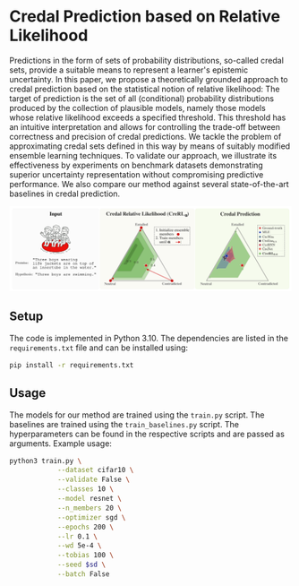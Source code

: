 # Credal Prediction based on Relative Likelihood
Predictions in the form of sets of probability distributions, so-called credal sets, provide a suitable means to represent a learner's epistemic uncertainty. 
In this paper, we propose a theoretically grounded approach to credal prediction based on the statistical notion of relative likelihood: The target of prediction is the set of all (conditional) probability distributions produced by the collection of plausible models, namely those models whose relative likelihood exceeds a specified threshold. 
This threshold has an intuitive interpretation and allows for controlling the trade-off between correctness and precision of credal predictions. 
We tackle the problem of approximating credal sets defined in this way by means of suitably modified ensemble learning techniques. 
To validate our approach, we illustrate its effectiveness by experiments on benchmark datasets demonstrating superior uncertainty representation without compromising predictive performance. 
We also compare our method against several state-of-the-art baselines in credal prediction.

<div align="center">
  <img src="figures/illustration.svg" alt="CreRL" width="600">
</div>

## Setup
The code is implemented in Python 3.10. The dependencies are listed in the `requirements.txt` file and can be installed using:
```bash
pip install -r requirements.txt
```

## Usage
The models for our method are trained using the `train.py` script. 
The baselines are trained using the `train_baselines.py` script.
The hyperparameters can be found in the respective scripts and are passed as arguments.
Example usage:
```bash
python3 train.py \
            --dataset cifar10 \
            --validate False \
            --classes 10 \
            --model resnet \
            --n_members 20 \
            --optimizer sgd \
            --epochs 200 \
            --lr 0.1 \
            --wd 5e-4 \
            --tobias 100 \
            --seed $sd \
            --batch False
```

